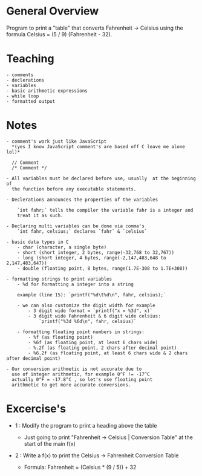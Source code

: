 # General Overview
Program to print a "table" that converts Fahrenheit -> Celsius using
the formula Celsius = (5 / 9) (Fahrenheit - 32).

# Teaching
    - comments
    - declerations
    - variables
    - basic arithmetic expressions
    - while loop
    - formatted output

# Notes
    - comment's work just like JavaScript 
      *(yes I know JavaScript comment's are based off C leave me alone lol)*

      // Comment
      /* Comment */

    - All variables must be declared before use, usually  at the beginning of
      the function before any executable statements.

    - Declerations announces the properties of the variables
        
        `int fahr;` tells the compiler the variable fahr is a integer and 
        treat it as such.

    - Declaring multi variables can be done via comma's
        `int fahr, celsius;` declares `fahr` & `celsius`

    - basic data types in C
        - char (character, a single byte)
        - short (short integer, 2 bytes, range(-32,768 to 32,767))
        - long (short integer, 4 bytes, range(-2,147,483,648 to 2,147,483,647))
        - double (floating point, 8 bytes, range(1.7E-308 to 1.7E+308))

    - formatting strings to print variables
        - %d for formatting a integer into a string

        example (line 15): `printf("%d\t%d\n", fahr, celsius);`  

        - we can also customize the digit width for example
            - 3 digit wide format = `printf("x = %3d", x)` 
            - 3 digit wide Fahrenheit & 6 digit wide celsius:
                `printf("%3d %6d\n", fahr, celsius)`

        - formatting floating point numbers in strings:
            - %f (as floating point)
            - %6f (as floating point, at least 6 chars wide)
            - %.2f (as floating point, 2 chars after decimal point)
            - %6.2f (as floating point, at least 6 chars wide & 2 chars after decimal point)

    - Our conversion arithmetic is not accurate due to
      use of integer arithmetic, for example 0^F != -17^C
      actually 0^F = -17.8^C , so let's use floating point
      arithmetic to get more accurate conversions.

# Excercise's
 - 1 : Modify the program to print a heading above the table
    - Just going to print "Fahrenheit -> Celsius | Conversion Table" at the start of the main f(x)

 - 2 : Write a f(x) to print the Celsius -> Fahrenheit Conversion Table 
    - Formula: Fahrenheit = (Celsius * (9 / 5)) + 32
